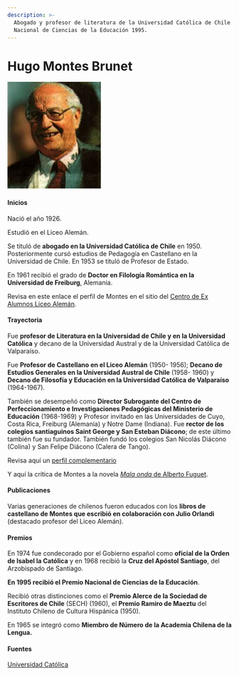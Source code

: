 ```yaml
---
description: >-
  Abogado y profesor de literatura de la Universidad Católica de Chile. Premio
  Nacional de Ciencias de la Educación 1995.
---
```


# Hugo Montes Brunet

![Hugo Montes Brunet. Foto: Genealog&#xED;a Chilena.](../../.gitbook/assets/hugomontes.jpg)

#### Inicios

Nació el año 1926.

Estudió en el Liceo Alemán.

Se tituló de **abogado en la Universidad Católica de Chile** en 1950. Posteriormente cursó estudios de Pedagogía en Castellano en la Universidad de Chile. En 1953 se tituló de Profesor de Estado.

En 1961 recibió el grado de **Doctor en Filología Romántica en la Universidad de Freiburg**, Alemania.

Revisa en este enlace el perfil de Montes en el sitio del [Centro de Ex Alumnos Liceo Alemán](http://www.cexla.cl/new/historia-la/exalumnos-premiados/hugo-montes-brunet-egresado-1942/).

#### Trayectoria

Fue **profesor de Literatura en la Universidad de Chile y en la Universidad Católica** y decano de la Universidad Austral y de la Universidad Católica de Valparaíso.

Fue **Profesor de Castellano en el Liceo Alemán** \(1950- 1956\); **Decano de Estudios Generales en la Universidad Austral de Chile** \(1958- 1960\) y **Decano de Filosofía y Educación en la Universidad Católica de Valparaíso** \(1964-1967\).

También se desempeñó como **Director Subrogante del Centro de Perfeccionamiento e Investigaciones Pedagógicas del Ministerio de Educación** \(1968-1969\) y Profesor invitado en las Universidades de Cuyo, Costa Rica, Freiburg \(Alemania\) y Notre Dame \(Indiana\). Fue **rector de los colegios santiaguinos Saint George y San Esteban Diácono**; de este último también fue su fundador. También fundó los colegios San Nicolás Diácono \(Colina\) y San Felipe Diácono \(Calera de Tango\).

Revisa aquí un [perfil complementario](https://www.ecured.cu/Hugo_Montes_Brunet)

Y aquí la crítica de Montes a la novela [_Mala onda_ de Alberto Fuguet](http://www.bibliotecanacionaldigital.gob.cl/bnd/628/w3-article-321730.html).

#### Publicaciones

Varias generaciones de chilenos fueron educados con los **libros de castellano de Montes que escribió en colaboración con Julio Orlandi** \(destacado profesor del Liceo Alemán\).

#### Premios

En 1974 fue condecorado por el Gobierno español como **oficial de la Orden de Isabel la Católica** y en 1968 recibió la **Cruz del Apóstol Santiago**, del Arzobispado de Santiago.

**En 1995 recibió el Premio Nacional de Ciencias de la Educación**.

Recibió otras distinciones como el **Premio Alerce de la Sociedad de Escritores de Chile** \(SECH\) \(1960\), el **Premio Ramiro de Maeztu** del Instituto Chileno de Cultura Hispánica \(1950\).

En 1965 se integró como **Miembro de Número de la Academia Chilena de la Lengua.**

#### Fuentes





[Universidad Católica](https://www.uc.cl/es/la-universidad/premios-nacionales/7363-hugo-montes-brunet-1926-)



